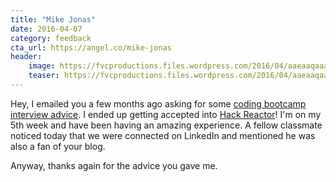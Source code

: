 ```yaml
---
title: "Mike Jonas"
date: 2016-04-07
category: feedback
cta_url: https://angel.co/mike-jonas
header:
    image: https://fvcproductions.files.wordpress.com/2016/04/aaeaaqaaaaaaaayuaaaajdc2zjc0ymuwltk3mditndy0ny1imzflltzhytmynjvmymixyq.jpg?w=200&h=200
    teaser: https://fvcproductions.files.wordpress.com/2016/04/aaeaaqaaaaaaaayuaaaajdc2zjc0ymuwltk3mditndy0ny1imzflltzhytmynjvmymixyq.jpg?w=200&h=200
---
```


Hey, I emailed you a few months ago asking for some [coding bootcamp interview advice](http://fvcproductions.com/2016/03/31/all-the-bootcamp-things/). I ended up getting accepted into [Hack Reactor](http://www.hackreactor.com/)! I'm on my 5th week and have been having an amazing experience. A fellow classmate noticed today that we were connected on LinkedIn and mentioned he was also a fan of your blog.

Anyway, thanks again for the advice you gave me.